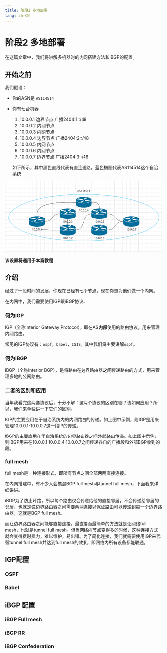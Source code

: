 ```yaml
---
title: 阶段2 多地部署
lang: zh-CN
---
```

# 阶段2 多地部署

在这篇文章中，我们将讲解多机器时的内网搭建方法和iBGP的配置。

## 开始之前

我们假设：

- 你的ASN是 `AS114514`

- 你有七台机器

  1. 10.0.0.1 边界节点 广播2404:1::/48
  2. 10.0.0.2 内网节点
  3. 10.0.0.3 内网节点
  4. 10.0.0.4 边界节点 广播2404:2::/48
  5. 10.0.0.5 内网节点
  6. 10.0.0.6 内网节点
  7. 10.0.0.7 边界节点 广播2404:3::/48

  如下所示，其中黑色直线代表有直连通路，蓝色椭圆代表AS114514这个自治系统

![1](1.png)

**该设置将通用于本篇教程**

## 介绍

经过了一段时间的发展，你现在已经有七个节点，现在你想为他们做一个内网。

在内网中，我们需要使用IGP跟iBGP协议。

### 何为IGP

IGP（全称Interior Gateway Protocol），即在AS**内部**使用的路由协议。用来管理内网路由。

常见的IGP协议有：`ospf`，`babel`，`ISIS`。其中我们将主要讲解`ospf`。

### 何为iBGP

iBGP（全称Interior BGP），是将路由在边界路由器**之间**传递路由的方式，用来管理多地的公网路由。

### 二者的区别和应用

当年我看完这两套协议后，十分不解：这两个协议的区别在哪？该如何应用？所以，我们来单独讲一下它们的区别。

IGP的主要应用在于自治系统内的内网路由的传递。如上图中示例，则IGP是用来管理10.0.0.1-10.0.0.7这一段IP的传递。

iBGP的主要应用在于自治系统的边界路由器之间外部路由传递。如上图中示例，则iBGP用来在10.0.0.1 10.0.0.4 10.0.0.7之间传递各自的广播段和外部BGP收到的段。

### full mesh

full mesh是一种连接形式，即所有节点之间全部两两直接连接。

在内网搭建中，有不少人会搞混BGP full mesh与tunnel full mesh，下面我来详细讲讲。

iBGP为了防止环路，所以每个路由仅会传递给他的直接邻居，不会传递给邻居的邻居，也就是说边界路由器之间需要两两连接以保证路由可以传递到每一个边界路由器，这就是BGP full mesh。

而让边界路由器之间能够直接连接，最直接而最简单的方法就是让网络full mesh，也就是tunnel full mesh。但当网络内节点变得多的时候，这种连接方式就会变得费时费力，难以维护，易出错。为了简化连接，我们就需要使用IGP来代替tunnel full mesh并达到full mesh的效果，即网络内所有设备都能联通。

## IGP配置



### OSPF

### Babel

## iBGP 配置



### iBGP Full mesh

### iBGP RR

### iBGP Confederation

